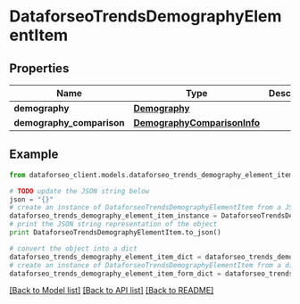 # DataforseoTrendsDemographyElementItem


## Properties

Name | Type | Description | Notes
------------ | ------------- | ------------- | -------------
**demography** | [**Demography**](Demography.md) |  | [optional] 
**demography_comparison** | [**DemographyComparisonInfo**](DemographyComparisonInfo.md) |  | [optional] 

## Example

```python
from dataforseo_client.models.dataforseo_trends_demography_element_item import DataforseoTrendsDemographyElementItem

# TODO update the JSON string below
json = "{}"
# create an instance of DataforseoTrendsDemographyElementItem from a JSON string
dataforseo_trends_demography_element_item_instance = DataforseoTrendsDemographyElementItem.from_json(json)
# print the JSON string representation of the object
print DataforseoTrendsDemographyElementItem.to_json()

# convert the object into a dict
dataforseo_trends_demography_element_item_dict = dataforseo_trends_demography_element_item_instance.to_dict()
# create an instance of DataforseoTrendsDemographyElementItem from a dict
dataforseo_trends_demography_element_item_form_dict = dataforseo_trends_demography_element_item.from_dict(dataforseo_trends_demography_element_item_dict)
```
[[Back to Model list]](../README.md#documentation-for-models) [[Back to API list]](../README.md#documentation-for-api-endpoints) [[Back to README]](../README.md)



